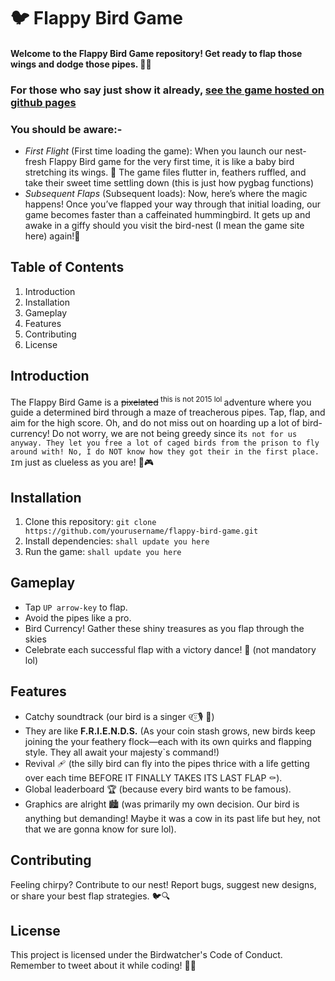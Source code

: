 # 🐦 Flappy Bird Game

#### Welcome to the Flappy Bird Game repository! Get ready to flap those wings and dodge those pipes. 🌟🦜
### For those who say just show it already, [see the game hosted on github pages](https://r-anurag.github.io/flappyBirdGame/)
### **You should be aware:-** 
- *First Flight* (First time loading the game): When you launch our nest-fresh Flappy Bird game for the very first time, it is like a baby bird stretching its wings. 🐣 The game files flutter in, feathers ruffled, and take their sweet time settling down (this is just how pygbag functions) 
- *Subsequent Flaps* (Subsequent loads): Now, here’s where the magic happens! Once you’ve flapped your way through that initial loading, our game becomes faster than a caffeinated hummingbird. It gets up and awake in a giffy should you visit the bird-nest (I mean the game site here) again!🚀 

## Table of Contents

1. Introduction
2. Installation
3. Gameplay
4. Features
5. Contributing
6. License

## Introduction

The Flappy Bird Game is a ~~pixelated~~<sup> this is not 2015 lol </sup> adventure where you guide a determined bird through a maze of treacherous pipes. Tap, flap, and aim for the high score. Oh, and do not miss out on hoarding up a lot of bird-currency! Do not worry, we are not being greedy since it`s not for us anyway. They let you free a lot of caged birds from the prison to fly around with! No, I do NOT know how they got their in the first place. I`m just as clueless as you are! 🌟🎮

## Installation

1. Clone this repository: `git clone https://github.com/yourusername/flappy-bird-game.git`
2. Install dependencies: `shall update you here`
3. Run the game: `shall update you here`

## Gameplay

- Tap `UP arrow-key` to flap.
- Avoid the pipes like a pro.
- Bird Currency! Gather these shiny treasures as you flap through the skies
- Celebrate each successful flap with a victory dance! 💃 (not mandatory lol)

## Features
- Catchy soundtrack (our bird is a singer ୧⍤⃝🎙 💐)
- They are like **F.R.I.E.N.D.S.** (As your coin stash grows, new birds keep joining the your feathery flock—each with its own quirks and flapping style. They all await your majesty`s command!)
- Revival 🩹 (the silly bird can fly into the pipes thrice with a life getting over each time BEFORE IT FINALLY TAKES ITS LAST FLAP ⚰️).
- Global leaderboard 🏆 (because every bird wants to be famous).
- Graphics are alright 🏙 (was primarily my own decision. Our bird is anything but demanding! Maybe it was a cow in its past life but hey, not that we are gonna know for sure lol).
## Contributing

Feeling chirpy? Contribute to our nest! Report bugs, suggest new designs, or share your best flap strategies. 🐦🔍

## License

This project is licensed under the Birdwatcher's Code of Conduct. Remember to tweet about it while coding! 🐤📝
